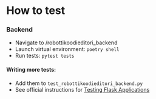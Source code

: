 # How to test

### Backend  
- Navigate to /robottikoodieditori_backend
- Launch virtual environment: `poetry shell`
- Run tests: `pytest tests`
#### Writing more tests:
- Add them to `test_robottikoodieditori_backend.py`
- See official instructions for [Testing Flask Applications](https://flask.palletsprojects.com/en/2.3.x/testing/)
